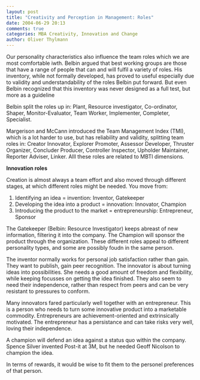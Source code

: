 ```yaml
---
layout: post
title: "Creativity and Perception in Management: Roles"
date: 2004-06-29 20:13
comments: true
categories: MBA Creativity, Innovation and Change
author: Oliver Thylmann
---
```



Our personality characteristics also influence the team roles which we are most comfortable iwth. Belbin argued that best working groups are those that have a range of people that can and will fulfil a variety of roles. His inventory, while not formally developed, has proved to useful especially due to validity and understandability of the roles Belbin put forward. But even Belbin recognized that this inventory was never designed as a full test, but more as a guideline





Belbin split the roles up in: Plant, Resource investigator, Co-ordinator, Shaper, Monitor-Evaluator, Team Worker, Implementer, Completer, Specialist.

Margerison and McCann introduced the Team Management Index (TMI), which is a lot harder to use, but has reliability and validity, splitting team roles in: Creator Innovator, Explorer Promoter, Assessor Developer, Thruster Organizer, Concluder Producer, Controller Inspector, Upholder Maintainer, Reporter Adviser, Linker. Alll these roles are related to MBTI dimensions.

**Innovation roles**

Creation is almost always a team effort and also moved through different stages, at which different roles might be needed. You move from:

1. Identifying an idea = invention: Inventor, Gatekeeper
2. Developing the idea into a product = innovation: Innovator, Champion
3. Introducing the product to the market = entrepreneurship: Entrepreneur, Sponsor

The Gatekeeper (Belbin: Resource Investigator) keeps abreast of new information, filtering it into the company. The Champion will sponsor the product through the organization. These different roles appeal to different personality types, and some are possibly foudn in the same person. 

The inventor normally works for personal job satisfaction rather than gain. They want to publish, gain peer recognition. The innovator is about turning ideas into possibilities. She needs a good amount of freedom and flexibility, while keeping focusses on getting the idea finished. They also seem to need their independence, rather than respect from peers and can be very resistant to pressures to conform.

Many innovators fared particularly well together with an entrepreneur. This is a person who needs to turn some innovative product into a marketable commodity. Entrepreneurs are achievement-oriented and extrinsically motivated. The entrepreneur has a persistance and can take risks very well, loving their independence. 

A champion will defend an idea against a status quo within the company. Spence Silver invented Post-it at 3M, but he needed Geoff Nicolson to champion the idea. 

In terms of rewards, it would be wise to fit them to the personel preferences of that person.


